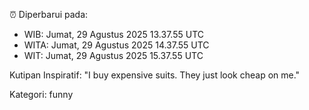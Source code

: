 ⏰ Diperbarui pada:
- WIB: Jumat, 29 Agustus 2025 13.37.55 UTC
- WITA: Jumat, 29 Agustus 2025 14.37.55 UTC
- WIT: Jumat, 29 Agustus 2025 15.37.55 UTC

Kutipan Inspiratif:
"I buy expensive suits. They just look cheap on me."


Kategori: funny

